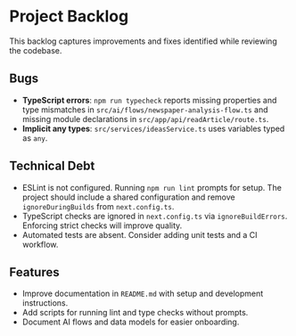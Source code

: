 # Project Backlog

This backlog captures improvements and fixes identified while reviewing the codebase.

## Bugs
- **TypeScript errors**: `npm run typecheck` reports missing properties and type mismatches in `src/ai/flows/newspaper-analysis-flow.ts` and missing module declarations in `src/app/api/readArticle/route.ts`.
- **Implicit any types**: `src/services/ideasService.ts` uses variables typed as `any`.

## Technical Debt
- ESLint is not configured. Running `npm run lint` prompts for setup. The project should include a shared configuration and remove `ignoreDuringBuilds` from `next.config.ts`.
- TypeScript checks are ignored in `next.config.ts` via `ignoreBuildErrors`. Enforcing strict checks will improve quality.
- Automated tests are absent. Consider adding unit tests and a CI workflow.

## Features
- Improve documentation in `README.md` with setup and development instructions.
- Add scripts for running lint and type checks without prompts.
- Document AI flows and data models for easier onboarding.
